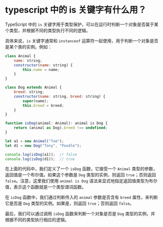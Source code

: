 # typescript 中的 is 关键字有什么用？

TypeScript 中的 `is` 关键字用于类型保护，可以在运行时判断一个对象是否属于某个类型，并根据不同的类型执行不同的逻辑。

具体来说，`is` 关键字通常和 `instanceof` 运算符一起使用，用于判断一个对象是否是某个类的实例。例如：

```js
class Animal {
    name: string;
    constructor(name: string) {
        this.name = name;
    }
}

class Dog extends Animal {
    breed: string;
    constructor(name: string, breed: string) {
        super(name);
        this.breed = breed;
    }
}

function isDog(animal: Animal): animal is Dog {
    return (animal as Dog).breed !== undefined;
}

let a1 = new Animal("Tom");
let d1 = new Dog("Tony", "Poodle");

console.log(isDog(a1));  // false
console.log(isDog(d1));  // true

```
在上面的代码中，我们定义了一个 `isDog` 函数，它接受一个 `Animal` 类型的参数，返回值是一个布尔值。如果这个参数是 `Dog` 类型的实例，则返回 `true`；否则返回 `false`。注意，这里我们使用 `animal is Dog` 语法来显式地指定返回值类型为布尔值，表示这个函数就是一个类型谓词函数。

在 `isDog` 函数中，我们通过判断传入的 `animal` 参数是否含有 `breed` 属性，来判断它是否是 `Dog` 类型的实例。如果是，则返回 `true`；否则返回 `false`。

最后，我们可以通过调用 `isDog` 函数来判断一个对象是否是 `Dog` 类型的实例，并根据不同的类型执行相应的逻辑。